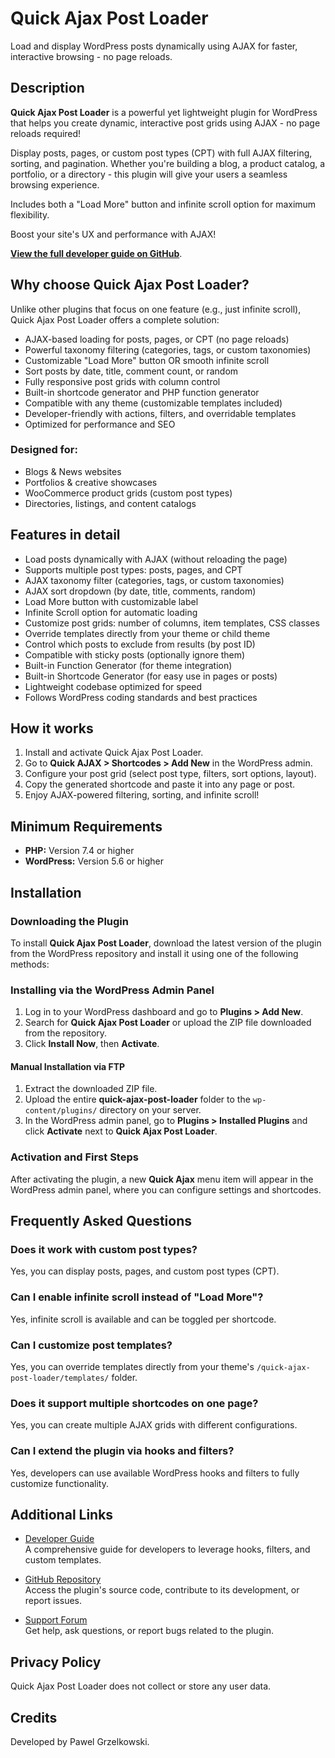 # Quick Ajax Post Loader

Load and display WordPress posts dynamically using AJAX for faster, interactive browsing - no page reloads.

## Description

**Quick Ajax Post Loader** is a powerful yet lightweight plugin for WordPress that helps you create dynamic, interactive post grids using AJAX - no page reloads required!

Display posts, pages, or custom post types (CPT) with full AJAX filtering, sorting, and pagination. Whether you're building a blog, a product catalog, a portfolio, or a directory - this plugin will give your users a seamless browsing experience.

Includes both a "Load More" button and infinite scroll option for maximum flexibility.

Boost your site's UX and performance with AJAX!

**[View the full developer guide on GitHub](https://github.com/grzelkowski/quick-ajax-post-loader/blob/main/DEVELOPER_GUIDE.md)**.

## Why choose Quick Ajax Post Loader?

Unlike other plugins that focus on one feature (e.g., just infinite scroll), Quick Ajax Post Loader offers a complete solution:

* AJAX-based loading for posts, pages, or CPT (no page reloads)
* Powerful taxonomy filtering (categories, tags, or custom taxonomies)
* Customizable "Load More" button OR smooth infinite scroll
* Sort posts by date, title, comment count, or random
* Fully responsive post grids with column control
* Built-in shortcode generator and PHP function generator
* Compatible with any theme (customizable templates included)
* Developer-friendly with actions, filters, and overridable templates
* Optimized for performance and SEO

### Designed for:
- Blogs & News websites
- Portfolios & creative showcases
- WooCommerce product grids (custom post types)
- Directories, listings, and content catalogs

## Features in detail

* Load posts dynamically with AJAX (without reloading the page)
* Supports multiple post types: posts, pages, and CPT
* AJAX taxonomy filter (categories, tags, or custom taxonomies)
* AJAX sort dropdown (by date, title, comments, random)
* Load More button with customizable label
* Infinite Scroll option for automatic loading
* Customize post grids: number of columns, item templates, CSS classes
* Override templates directly from your theme or child theme
* Control which posts to exclude from results (by post ID)
* Compatible with sticky posts (optionally ignore them)
* Built-in Function Generator (for theme integration)
* Built-in Shortcode Generator (for easy use in pages or posts)
* Lightweight codebase optimized for speed
* Follows WordPress coding standards and best practices

## How it works

1. Install and activate Quick Ajax Post Loader.
2. Go to **Quick AJAX > Shortcodes > Add New** in the WordPress admin.
3. Configure your post grid (select post type, filters, sort options, layout).
4. Copy the generated shortcode and paste it into any page or post.
5. Enjoy AJAX-powered filtering, sorting, and infinite scroll!

## Minimum Requirements

- **PHP:** Version 7.4 or higher
- **WordPress:** Version 5.6 or higher

## Installation

### Downloading the Plugin
To install **Quick Ajax Post Loader**, download the latest version of the plugin from the WordPress repository and install it using one of the following methods:

### Installing via the WordPress Admin Panel
1. Log in to your WordPress dashboard and go to **Plugins > Add New**.
2. Search for **Quick Ajax Post Loader** or upload the ZIP file downloaded from the repository.
3. Click **Install Now**, then **Activate**.

#### Manual Installation via FTP
1. Extract the downloaded ZIP file.
2. Upload the entire **quick-ajax-post-loader** folder to the `wp-content/plugins/` directory on your server.
3. In the WordPress admin panel, go to **Plugins > Installed Plugins** and click **Activate** next to **Quick Ajax Post Loader**.

### Activation and First Steps
After activating the plugin, a new **Quick Ajax** menu item will appear in the WordPress admin panel, where you can configure settings and shortcodes.

## Frequently Asked Questions

### Does it work with custom post types?
Yes, you can display posts, pages, and custom post types (CPT).

### Can I enable infinite scroll instead of "Load More"?
Yes, infinite scroll is available and can be toggled per shortcode.

### Can I customize post templates?
Yes, you can override templates directly from your theme's `/quick-ajax-post-loader/templates/` folder.

### Does it support multiple shortcodes on one page?
Yes, you can create multiple AJAX grids with different configurations.

### Can I extend the plugin via hooks and filters?
Yes, developers can use available WordPress hooks and filters to fully customize functionality.

## Additional Links

- [Developer Guide](https://github.com/grzelkowski/quick-ajax-post-loader/blob/main/DEVELOPER_GUIDE.md)  
  A comprehensive guide for developers to leverage hooks, filters, and custom templates.

- [GitHub Repository](https://github.com/grzelkowski/quick-ajax-post-loader/)  
  Access the plugin's source code, contribute to its development, or report issues.

- [Support Forum](https://wordpress.org/support/plugin/quick-ajax-post-loader)  
  Get help, ask questions, or report bugs related to the plugin.

## Privacy Policy

Quick Ajax Post Loader does not collect or store any user data.

## Credits

Developed by Pawel Grzelkowski.